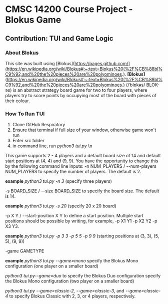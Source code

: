 # CMSC 14200 Course Project - Blokus Game
## Contribution: TUI and Game Logic

### About Blokus
This site was built using [Blokus](https://pages.github.com/](https://en.wikipedia.org/wiki/Blokus#:~:text=Blokus%20(%2F%CB%88bl%C9%92,and%20the%20pieces%20are%20polyominoes.).
**[Blokus]**(https://en.wikipedia.org/wiki/Blokus#:~:text=Blokus%20(%2F%CB%88bl%C9%92,and%20the%20pieces%20are%20polyominoes.) (/ˈblɒkəs/ BLOK-əs) is an abstract strategy board game for two to four players, where players try to score points by occupying most of the board with pieces of their colour.

### How To Run TUI
1. Clone GitHub Respiratory
2. Ensure that terminal if full size of your window, otherwise game won't run
3. Enter src folder
4. in command line, run *python3 tui.py* \n


This game supports 2 - 4 players and a default board size of 14 and default start positions at (4, 4) and (9, 9). You have the opportunity to change this by the following command line inputs:
-n NUM_PLAYERS / --num-players NUM_PLAYERS to specify the number of players. The default is 2.

**example** *python3 tui.py -n 3* (specify three players)

-s BOARD_SIZE / --size BOARD_SIZE to specify the board size. The default is 14.

**example** *python3 tui.py -s 20* (specify 20 x 20 board)

-p X Y / --start-position X Y to define a start position. Multiple start positions should be possible by writing, for example, -p X1 Y1 -p X2 Y2 -p X3 Y3.

**example** *python3 tui.py -p 3 3 -p 5 5 -p 9 9* (starting positions at (3, 3), (5, 5), (9, 9))

-game GAMETYPE

**example** 
*python3 tui.py --game=mono* specify the Blokus Mono configuration (one player on a smaller board)

*python3 tui.py--game=duo* to specify the Blokus Duo configuration specify the Blokus Mono configuration (two player on a smaller board)

*python3 tui.py --game=classic-2, --game=classic-3*, and *--game=classic-4* to specify Blokus Classic with 2, 3, or 4 players, respectively.



